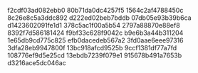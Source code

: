 f2cdf03ad082ebb0
80b71da0dc4257f5
1564c2af4788450c
8c26e8c5a3ddc892
d222ed02beb7bddb
07db05e93b39b6ca
d1423602091fe1d1
378c5ac1f00a5b54
2797a88870e88ef8
8392f7d586181424
f9bf33c628f9042c
b9e6b3a44b311204
1e65db9cd775c825
efb0dacedeb567a2
3fd0aae6eee97316
3dfa28eb9947800f
13bc918afcd9525b
9ccf1381df77a7fd
108776ef9d5e25cd
13ebdb7239f079e1
915678b491a7653b
d3216ace5dc046ac
